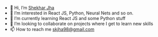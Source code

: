 - 👋 Hi, I’m [Shekhar Jha](https://github.com/skjha98/)
- 👀 I’m interested in React JS, Python, Neural Nets and so on.
- 🌱 I’m currently learning React JS and some Python stuff
- 💞️ I’m looking to collaborate on projects where I get to learn new skills
- 📫 How to reach me skjha98@gmail.com

<!---
skjha98/skjha98 is a ✨ special ✨ repository because its `README.md` (this file) appears on your GitHub profile.
You can click the Preview link to take a look at your changes.
--->
